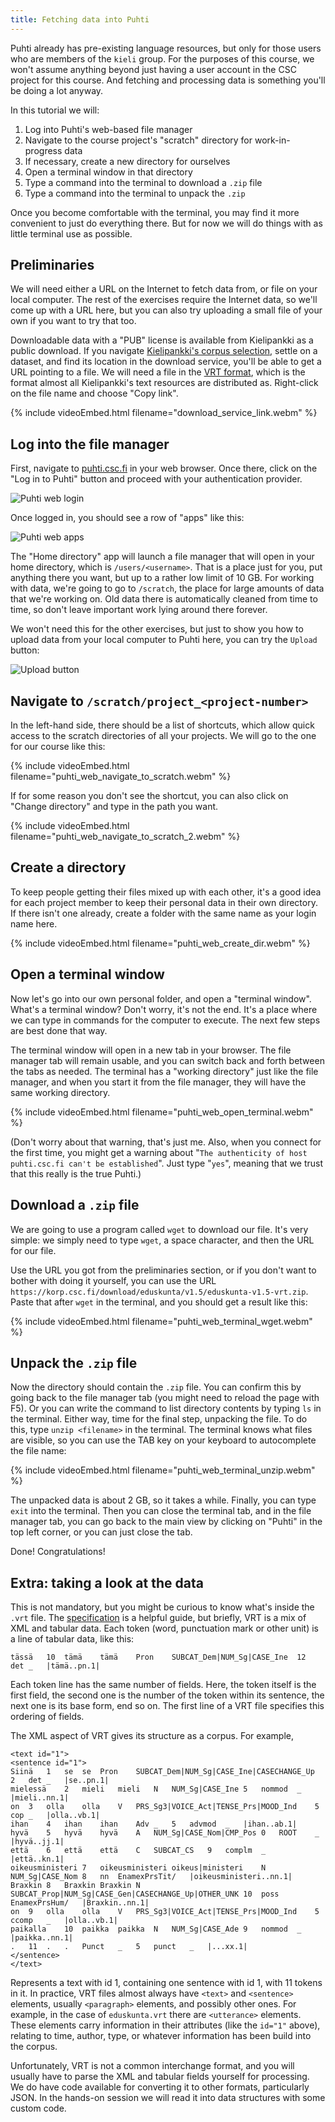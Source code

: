 ```yaml
---
title: Fetching data into Puhti
---
```


Puhti already has pre-existing language resources, but only for those users who are members of the `kieli` group. For the purposes of this course, we won't assume anything beyond just having a user account in the CSC project for this course. And fetching and processing data is something you'll be doing a lot anyway.

In this tutorial we will:

1. Log into Puhti's web-based file manager
2. Navigate to the course project's "scratch" directory for work-in-progress data
3. If necessary, create a new directory for ourselves
4. Open a terminal window in that directory
5. Type a command into the terminal to download a `.zip` file
6. Type a command into the terminal to unpack the `.zip`

Once you become comfortable with the terminal, you may find it more convenient to just do everything there. But for now we will do things with as little terminal use as possible.

## Preliminaries

We will need either a URL on the Internet to fetch data from, or file on your local computer. The rest of the exercises require the Internet data, so we'll come up with a URL here, but you can also try uploading a small file of your own if you want to try that too.

Downloadable data with a "PUB" license is available from Kielipankki as a public download. If you navigate [Kielipankki's corpus selection](https://www.kielipankki.fi/corpora/), settle on a dataset, and find its location in the download service, you'll be able to get a URL pointing to a file. We will need a file in the [VRT format](https://www.kielipankki.fi/development/korp/corpus-input-format/), which is the format almost all Kielipankki's text resources are distributed as. Right-click on the file name and choose "Copy link".

{% include videoEmbed.html filename="download_service_link.webm" %}

## Log into the file manager

First, navigate to [puhti.csc.fi](https://www.puhti.csc.fi) in your web browser. Once there, click on the "Log in to Puhti" button and proceed with your authentication provider.

![Puhti web login](img/puhti_web_login.png)

Once logged in, you should see a row of "apps" like this:

![Puhti web apps](img/puhti_web_apps.png)

The "Home directory" app will launch a file manager that will open in your home directory, which is `/users/<username>`. That is a place just for you, put anything there you want, but up to a rather low limit of 10 GB. For working with data, we're going to go to `/scratch`, the place for large amounts of data that we're working on. Old data there is automatically cleaned from time to time, so don't leave important work lying around there forever.

We won't need this for the other exercises, but just to show you how to upload data from your local computer to Puhti here, you can try the `Upload` button:

![Upload button](img/upload_button.png)

## Navigate to `/scratch/project_<project-number>`

In the left-hand side, there should be a list of shortcuts, which allow quick access to the scratch directories of all your projects. We will go to the one for our course like this:

{% include videoEmbed.html filename="puhti_web_navigate_to_scratch.webm" %}

If for some reason you don't see the shortcut, you can also click on "Change directory" and type in the path you want.

{% include videoEmbed.html filename="puhti_web_navigate_to_scratch_2.webm" %}

## Create a directory

To keep people getting their files mixed up with each other, it's a good idea for each project member to keep their personal data in their own directory. If there isn't one already, create a folder with the same name as your login name here.

{% include videoEmbed.html filename="puhti_web_create_dir.webm" %}

## Open a terminal window

Now let's go into our own personal folder, and open a "terminal window". What's a terminal window? Don't worry, it's not the end. It's a place where we can type in commands for the computer to execute. The next few steps are best done that way.

The terminal window will open in a new tab in your browser. The file manager tab will remain usable, and you can switch back and forth between the tabs as needed. The terminal has a "working directory" just like the file manager, and when you start it from the file manager, they will have the same working directory.

{% include videoEmbed.html filename="puhti_web_open_terminal.webm" %}

(Don't worry about that warning, that's just me. Also, when you connect for the first time, you might get a warning about "`The authenticity of host puhti.csc.fi can't be established`". Just type "`yes`", meaning that we trust that this really is the true Puhti.)

## Download a `.zip` file

We are going to use a program called `wget` to download our file. It's very simple: we simply need to type `wget`, a space character, and then the URL for our file.

Use the URL you got from the preliminaries section, or if you don't want to bother with doing it yourself, you can use the URL `https://korp.csc.fi/download/eduskunta/v1.5/eduskunta-v1.5-vrt.zip`. Paste that after `wget` in the terminal, and you should get a result like this:

{% include videoEmbed.html filename="puhti_web_terminal_wget.webm" %}

## Unpack the `.zip` file

Now the directory should contain the `.zip` file. You can confirm this by going back to the file manager tab (you might need to reload the page with F5). Or you can write the command to list directory contents by typing `ls` in the terminal. Either way, time for the final step, unpacking the file. To do this, type `unzip <filename>` in the terminal. The terminal knows what files are visible, so you can use the TAB key on your keyboard to autocomplete the file name:

{% include videoEmbed.html filename="puhti_web_terminal_unzip.webm" %}

The unpacked data is about 2 GB, so it takes a while. Finally, you can type `exit` into the terminal. Then you can close the terminal tab, and in the file manager tab, you can go back to the main view by clicking on "Puhti" in the top left corner, or you can just close the tab.

Done! Congratulations! 

## Extra: taking a look at the data

This is not mandatory, but you might be curious to know what's inside the `.vrt` file. The [specification](https://www.kielipankki.fi/development/korp/corpus-input-format/) is a helpful guide, but briefly, VRT is a mix of XML and tabular data. Each token (word, punctuation mark or other unit) is a line of tabular data, like this:

```
tässä	10	tämä	tämä	Pron	SUBCAT_Dem|NUM_Sg|CASE_Ine	12	det	_	|tämä..pn.1|
```

Each token line has the same number of fields. Here, the token itself is the first field, the second one is the number of the token within its sentence, the next one is its base form, end so on. The first line of a VRT file specifies this ordering of fields.

The XML aspect of VRT gives its structure as a corpus. For example,

```
<text id="1">
<sentence id="1">
Siinä	1	se	se	Pron	SUBCAT_Dem|NUM_Sg|CASE_Ine|CASECHANGE_Up	2	det	_	|se..pn.1|
mielessä	2	mieli	mieli	N	NUM_Sg|CASE_Ine	5	nommod	_	|mieli..nn.1|
on	3	olla	olla	V	PRS_Sg3|VOICE_Act|TENSE_Prs|MOOD_Ind	5	cop	_	|olla..vb.1|
ihan	4	ihan	ihan	Adv	_	5	advmod	_	|ihan..ab.1|
hyvä	5	hyvä	hyvä	A	NUM_Sg|CASE_Nom|CMP_Pos	0	ROOT	_	|hyvä..jj.1|
että	6	että	että	C	SUBCAT_CS	9	complm	_	|että..kn.1|
oikeusministeri	7	oikeusministeri	oikeus|ministeri	N	NUM_Sg|CASE_Nom	8	nn	EnamexPrsTit/	|oikeusministeri..nn.1|
Braxkin	8	Braxkin	Braxkin	N	SUBCAT_Prop|NUM_Sg|CASE_Gen|CASECHANGE_Up|OTHER_UNK	10	poss	EnamexPrsHum/	|Braxkin..nn.1|
on	9	olla	olla	V	PRS_Sg3|VOICE_Act|TENSE_Prs|MOOD_Ind	5	ccomp	_	|olla..vb.1|
paikalla	10	paikka	paikka	N	NUM_Sg|CASE_Ade	9	nommod	_	|paikka..nn.1|
.	11	.	.	Punct	_	5	punct	_	|...xx.1|
</sentence>
</text>
```

Represents a text with id 1, containing one sentence with id 1, with 11 tokens in it. In practice, VRT files almost always have `<text>` and `<sentence>` elements, usually `<paragraph>` elements, and possibly other ones. For example, in the case of `eduskunta.vrt` there are `<utterance>` elements. These elements carry information in their attributes (like the `id="1"` above), relating to time, author, type, or whatever information has been build into the corpus.

Unfortunately, VRT is not a common interchange format, and you will usually have to parse the XML and tabular fields yourself for processing. We do have code available for converting it to other formats, particularly JSON. In the hands-on session we will read it into data structures with some custom code.
